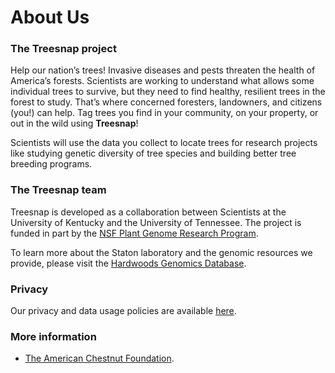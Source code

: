 # About Us

### The Treesnap project

Help our nation’s trees! Invasive diseases and pests threaten the health of America’s forests. Scientists are working to understand what allows some individual trees to survive, but they need to find healthy, resilient trees in the forest to study. That’s where concerned foresters, landowners, and citizens (you!) can help. Tag trees you find in your community, on your property, or out in the wild using **Treesnap**!
  
Scientists will use the data you collect to locate trees for research projects like studying genetic diversity of tree species and building better tree breeding programs. 


### The Treesnap team

Treesnap is developed as a collaboration between Scientists at the University of Kentucky and the University of Tennessee.  The project is funded in part by the [NSF Plant Genome Research Program](https://nsf.gov/funding/pgm_summ.jsp?pims_id=5338).

To learn more about the Staton laboratory and the genomic resources we provide, please visit the [Hardwoods Genomics Database](http://www.hardwoodgenomics.org/).

### Privacy

Our privacy and data usage policies are available [here](/privacy-policy).

### More information

* [The American Chestnut Foundation](https://www.acf.org/).